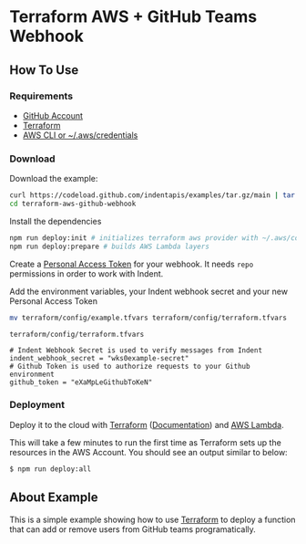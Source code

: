 # Terraform AWS + GitHub Teams Webhook

## How To Use

### Requirements

- [GitHub Account](https://github.com)
- [Terraform](https://terraform.io)
- [AWS CLI or ~/.aws/credentials](https://docs.aws.amazon.com/cli/latest/userguide/cli-configure-quickstart.html)

### Download

Download the example:

```bash
curl https://codeload.github.com/indentapis/examples/tar.gz/main | tar -xz --strip=3 examples-main/webhooks/change/terraform-aws-github-teams-webhook
cd terraform-aws-github-webhook
```

Install the dependencies

```bash
npm run deploy:init # initializes terraform aws provider with ~/.aws/config
npm run deploy:prepare # builds AWS Lambda layers
```

Create a [Personal Access Token](https://docs.github.com/en/github/authenticating-to-github/keeping-your-account-and-data-secure/creating-a-personal-access-token) for your webhook. It needs `repo` permissions in order to work with Indent.

Add the environment variables, your Indent webhook secret and your new Personal Access Token

```bash
mv terraform/config/example.tfvars terraform/config/terraform.tfvars
```

`terraform/config/terraform.tfvars`

```hcl
# Indent Webhook Secret is used to verify messages from Indent
indent_webhook_secret = "wks0example-secret"
# Github Token is used to authorize requests to your Github environment
github_token = "eXaMpLeGithubToKeN"
```

### Deployment

Deploy it to the cloud with [Terraform](https://terraform.io) ([Documentation](https://terraform.io/docs/)) and [AWS Lambda](https://aws.amazon.com/lambda/).

This will take a few minutes to run the first time as Terraform sets up the resources in the AWS Account. You should see an output similar to below:

```bash
$ npm run deploy:all
```

## About Example

This is a simple example showing how to use [Terraform](https://terraform.io) to deploy a function that can add or remove users from GitHub teams programatically.

